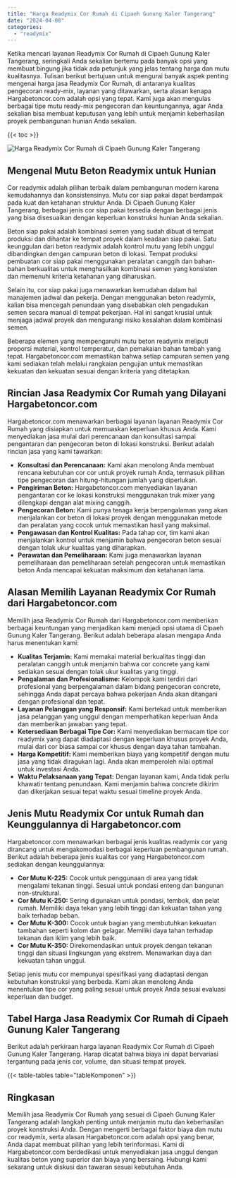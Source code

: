 ```yaml
---
title: "Harga Readymix Cor Rumah di Cipaeh Gunung Kaler Tangerang"
date: "2024-04-08"
categories: 
  - "readymix"
---
```



Ketika mencari layanan Readymix Cor Rumah di Cipaeh Gunung Kaler Tangerang, seringkali Anda sekalian bertemu pada banyak opsi yang membuat bingung jika tidak ada petunjuk yang jelas tentang harga dan mutu kualitasnya. Tulisan berikut bertujuan untuk mengurai banyak aspek penting mengenai harga jasa Readymix Cor Rumah, di antaranya kualitas pengecoran ready-mix, layanan yang ditawarkan, serta alasan kenapa Hargabetoncor.com adalah opsi yang tepat. Kami juga akan mengulas berbagai tipe mutu ready-mix pengecoran dan keuntungannya, agar Anda sekalian bisa membuat keputusan yang lebih untuk menjamin keberhasilan proyek pembangunan hunian Anda sekalian.

{{< toc >}}

![Harga Readymix Cor Rumah di Cipaeh Gunung Kaler Tangerang](https://hargareadymixid.github.io/hbc/readymix-hbc%20(41).png)

## Mengenal Mutu Beton Readymix untuk Hunian

Cor readymix adalah pilihan terbaik dalam pembangunan modern karena kemudahannya dan konsistensinya. Mutu cor siap pakai dapat berdampak pada kuat dan ketahanan struktur Anda. Di Cipaeh Gunung Kaler Tangerang, berbagai jenis cor siap pakai tersedia dengan berbagai jenis yang bisa disesuaikan dengan keperluan konstruksi hunian Anda sekalian.

Beton siap pakai adalah kombinasi semen yang sudah dibuat di tempat produksi dan dihantar ke tempat proyek dalam keadaan siap pakai. Satu keunggulan dari beton readymix adalah kontrol mutu yang lebih unggul dibandingkan dengan campuran beton di lokasi. Tempat produksi pembuatan cor siap pakai menggunakan peralatan canggih dan bahan-bahan berkualitas untuk menghasilkan kombinasi semen yang konsisten dan memenuhi kriteria ketahanan yang diharuskan.

Selain itu, cor siap pakai juga menawarkan kemudahan dalam hal manajemen jadwal dan pekerja. Dengan menggunakan beton readymix, kalian bisa mencegah penundaan yang disebabkan oleh pengadukan semen secara manual di tempat pekerjaan. Hal ini sangat krusial untuk menjaga jadwal proyek dan mengurangi risiko kesalahan dalam kombinasi semen.

Beberapa elemen yang mempengaruhi mutu beton readymix meliputi proporsi material, kontrol temperatur, dan pemakaian bahan tambah yang tepat. Hargabetoncor.com memastikan bahwa setiap campuran semen yang kami sediakan telah melalui rangkaian pengujian untuk memastikan kekuatan dan kekuatan sesuai dengan kriteria yang ditetapkan.

## Rincian Jasa Readymix Cor Rumah yang Dilayani Hargabetoncor.com

Hargabetoncor.com menawarkan berbagai layanan layanan Readymix Cor Rumah yang disiapkan untuk memuaskan keperluan khusus Anda. Kami menyediakan jasa mulai dari perencanaan dan konsultasi sampai pengantaran dan pengecoran beton di lokasi konstruksi. Berikut adalah rincian jasa yang kami tawarkan:

- **Konsultasi dan Perencanaan:** Kami akan menolong Anda membuat rencana kebutuhan cor cor untuk proyek rumah Anda, termasuk pilihan tipe pengecoran dan hitung-hitungan jumlah yang diperlukan.
- **Pengiriman Beton:** Hargabetoncor.com menyediakan layanan pengantaran cor ke lokasi konstruksi menggunakan truk mixer yang dilengkapi dengan alat mixing canggih.
- **Pengecoran Beton:** Kami punya tenaga kerja berpengalaman yang akan menjalankan cor beton di lokasi proyek dengan menggunakan metode dan peralatan yang cocok untuk memastikan hasil yang maksimal.
- **Pengawasan dan Kontrol Kualitas:** Pada tahap cor, tim kami akan menjalankan kontrol untuk menjamin bahwa pengecoran beton sesuai dengan tolak ukur kualitas yang diharapkan.
- **Perawatan dan Pemeliharaan:** Kami juga menawarkan layanan pemeliharaan dan pemeliharaan setelah pengecoran untuk memastikan beton Anda mencapai kekuatan maksimum dan ketahanan lama.

## Alasan Memilih Layanan Readymix Cor Rumah dari Hargabetoncor.com

Memilih jasa Readymix Cor Rumah dari Hargabetoncor.com memberikan berbagai keuntungan yang menjadikan kami menjadi opsi utama di Cipaeh Gunung Kaler Tangerang. Berikut adalah beberapa alasan mengapa Anda harus menentukan kami:

- **Kualitas Terjamin:** Kami memakai material berkualitas tinggi dan peralatan canggih untuk menjamin bahwa cor concrete yang kami sediakan sesuai dengan tolak ukur kualitas yang tinggi.
- **Pengalaman dan Profesionalisme:** Kelompok kami terdiri dari profesional yang berpengalaman dalam bidang pengecoran concrete, sehingga Anda dapat percaya bahwa pekerjaan Anda akan ditangani dengan profesional dan tepat.
- **Layanan Pelanggan yang Responsif:** Kami bertekad untuk memberikan jasa pelanggan yang unggul dengan memperhatikan keperluan Anda dan memberikan jawaban yang tepat.
- **Ketersediaan Berbagai Tipe Cor:** Kami menyediakan bermacam tipe cor readymix yang dapat diadaptasi dengan keperluan khusus proyek Anda, mulai dari cor biasa sampai cor khusus dengan daya tahan tambahan.
- **Harga Kompetitif:** Kami memberikan biaya yang kompetitif dengan mutu jasa yang tidak diragukan lagi. Anda akan memperoleh nilai optimal untuk investasi Anda.
- **Waktu Pelaksanaan yang Tepat:** Dengan layanan kami, Anda tidak perlu khawatir tentang penundaan. Kami menjamin bahwa concrete dikirim dan dikerjakan sesuai tepat waktu sesuai timeline proyek Anda.

## Jenis Mutu Readymix Cor untuk Rumah dan Keunggulannya di Hargabetoncor.com

Hargabetoncor.com menawarkan berbagai jenis kualitas readymix cor yang dirancang untuk mengakomodasi berbagai keperluan pembangunan rumah. Berikut adalah beberapa jenis kualitas cor yang Hargabetoncor.com sediakan dengan keunggulannya:

- **Cor Mutu K-225:** Cocok untuk penggunaan di area yang tidak mengalami tekanan tinggi. Sesuai untuk pondasi enteng dan bangunan non-struktural.
- **Cor Mutu K-250:** Sering digunakan untuk pondasi, tembok, dan pelat rumah. Memiliki daya tekan yang lebih tinggi dan kekuatan tahan yang baik terhadap beban.
- **Cor Mutu K-300:** Cocok untuk bagian yang membutuhkan kekuatan tambahan seperti kolom dan gelagar. Memiliki daya tahan terhadap tekanan dan iklim yang lebih baik.
- **Cor Mutu K-350:** Direkomendasikan untuk proyek dengan tekanan tinggi dan situasi lingkungan yang ekstrem. Menawarkan daya dan kekuatan tahan unggul.

Setiap jenis mutu cor mempunyai spesifikasi yang diadaptasi dengan kebutuhan konstruksi yang berbeda. Kami akan menolong Anda menentukan tipe cor yang paling sesuai untuk proyek Anda sesuai evaluasi keperluan dan budget.

## Tabel Harga Jasa Readymix Cor Rumah di Cipaeh Gunung Kaler Tangerang

Berikut adalah perkiraan harga layanan Readymix Cor Rumah di Cipaeh Gunung Kaler Tangerang. Harap dicatat bahwa biaya ini dapat bervariasi tergantung pada jenis cor, volume, dan situasi tempat proyek.

{{< table-tables table="tableKomponen" >}}

## Ringkasan

Memilih jasa Readymix Cor Rumah yang sesuai di Cipaeh Gunung Kaler Tangerang adalah langkah penting untuk menjamin mutu dan keberhasilan proyek konstruksi Anda. Dengan mengerti berbagai faktor biaya dan mutu cor readymix, serta alasan Hargabetoncor.com adalah opsi yang benar, Anda dapat membuat pilihan yang lebih terinformasi. Kami di Hargabetoncor.com berdedikasi untuk menyediakan jasa unggul dengan kualitas beton yang superior dan biaya yang bersaing. Hubungi kami sekarang untuk diskusi dan tawaran sesuai kebutuhan Anda.
